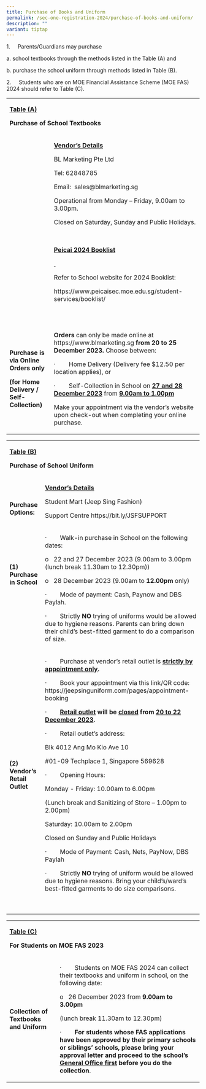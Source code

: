 ```yaml
---
title: Purchase of Books and Uniform
permalink: /sec-one-registration-2024/purchase-of-books-and-uniform/
description: ""
variant: tiptap
---
```

<p>1.&nbsp;&nbsp;&nbsp;&nbsp; Parents/Guardians may purchase</p><p>a. school textbooks through the methods listed in the Table (A) and</p><p>b. purchase the school uniform through methods listed in Table (B).</p><p>2.&nbsp;&nbsp;&nbsp;&nbsp; Students who are on MOE Financial Assistance Scheme (MOE FAS) 2024 should refer to Table (C).</p><table><tbody><tr><td rowspan="1" colspan="2"><p><strong><u>Table (A)</u></strong></p><p><strong>Purchase of School Textbooks</strong></p></td></tr><tr><td rowspan="1" colspan="1"><p><strong>&nbsp;</strong></p></td><td rowspan="1" colspan="1"><p><strong><u>Vendor’s Details</u></strong></p><p>BL Marketing Pte Ltd</p><p>Tel: 62848785</p><p>Email: &nbsp;<a rel="noopener noreferrer nofollow" target="_blank">sales@blmarketing.sg</a></p><p>Operational from Monday – Friday, 9.00am to 3.00pm.</p><p>Closed on Saturday, Sunday and Public Holidays.</p><p>&nbsp;</p><p><strong><u>Peicai 2024 Booklist</u></strong></p><p><strong><u>&nbsp;</u></strong></p><p>Refer to School website for 2024 Booklist:</p><p><a rel="noopener noreferrer nofollow" target="_blank">https://www.peicaisec.moe.edu.sg/student-services/booklist/</a></p><p>&nbsp;</p></td></tr><tr><td rowspan="1" colspan="1"><p><strong>Purchase is via Online Orders only</strong></p><p><strong>(for Home Delivery / Self-Collection)</strong></p></td><td rowspan="1" colspan="1"><p><strong>Orders</strong> can only be made online at <a rel="noopener noreferrer nofollow" target="_blank">https://www.blmarketing.sg</a> <strong>from</strong> <strong>20 to 25 December 2023. </strong>Choose between:</p><p>·&nbsp;&nbsp;&nbsp;&nbsp;&nbsp;&nbsp;&nbsp; Home Delivery (Delivery fee $12.50 per location applies), or</p><p>·&nbsp;&nbsp;&nbsp;&nbsp;&nbsp;&nbsp;&nbsp; Self-Collection in School on <strong><u>27 and 28 December 2023</u></strong> from <strong><u>9.00am to 1.00pm</u></strong></p><p>Make your appointment via the vendor’s website upon check-out when completing your online purchase.</p></td></tr></tbody></table><p></p><table><tbody><tr><td rowspan="1" colspan="2"><p><strong><u>Table (B)</u></strong></p><p><strong>Purchase of School Uniform</strong></p></td></tr><tr><td rowspan="1" colspan="1"><p><strong>&nbsp;</strong></p><p><strong>Purchase Options:</strong></p></td><td rowspan="1" colspan="1"><p><strong><u>Vendor’s Details</u></strong></p><p>Student Mart (Jeep Sing Fashion)</p><p>Support Centre&nbsp;<a rel="noopener noreferrer nofollow" target="_blank">https://bit.ly/JSFSUPPORT</a></p></td></tr><tr><td rowspan="1" colspan="1"><p><strong>(1)&nbsp;&nbsp; Purchase in School</strong></p><p><strong>&nbsp;</strong></p><p><strong>&nbsp;</strong></p></td><td rowspan="1" colspan="1"><p>·&nbsp;&nbsp;&nbsp;&nbsp;&nbsp;&nbsp;&nbsp; Walk-in purchase in School on the following dates:</p><p>o&nbsp;&nbsp; 22 and 27 December 2023 (9.00am to 3.00pm (lunch break 11.30am to 12.30pm))</p><p>o&nbsp;&nbsp; 28 December 2023 (9.00am to <strong>12.00pm</strong> only)</p><p>·&nbsp;&nbsp;&nbsp;&nbsp;&nbsp;&nbsp;&nbsp; Mode of payment: Cash, Paynow and DBS Paylah.</p><p>·&nbsp;&nbsp;&nbsp;&nbsp;&nbsp;&nbsp;&nbsp; Strictly <strong>NO</strong> trying of uniforms would be allowed due to hygiene reasons. Parents can bring down their child’s best-fitted garment to do a comparison of size.</p></td></tr><tr><td rowspan="1" colspan="1"><p><strong>(2)&nbsp;&nbsp; Vendor’s Retail Outlet</strong></p><p><strong>&nbsp;</strong></p></td><td rowspan="1" colspan="1"><p>·&nbsp;&nbsp;&nbsp;&nbsp;&nbsp;&nbsp;&nbsp; Purchase at vendor’s retail outlet is <strong><u>strictly by appointment only</u>.</strong></p><p>·&nbsp;&nbsp;&nbsp;&nbsp;&nbsp;&nbsp;&nbsp; Book your appointment via this link/QR code: <a rel="noopener noreferrer nofollow" target="_blank">https://jeepsinguniform.com/pages/appointment-booking</a></p><p>·&nbsp;&nbsp;&nbsp;&nbsp;&nbsp;&nbsp;&nbsp; <strong><u>Retail outlet</u> will be <u>closed</u> from <u>20 to 22 December 2023</u>.</strong></p><p>·&nbsp;&nbsp;&nbsp;&nbsp;&nbsp;&nbsp;&nbsp; Retail outlet’s address:</p><p>Blk 4012 Ang Mo Kio Ave 10</p><p>#01-09 Techplace 1, Singapore 569628</p><p>·&nbsp;&nbsp;&nbsp;&nbsp;&nbsp;&nbsp;&nbsp; Opening Hours:</p><p>Monday - Friday: 10.00am to 6.00pm</p><p>(Lunch break and Sanitizing of Store – 1.00pm to 2.00pm)</p><p>Saturday: 10.00am to 2.00pm</p><p>Closed on Sunday and Public Holidays</p><p>·&nbsp;&nbsp;&nbsp;&nbsp;&nbsp;&nbsp;&nbsp; Mode of Payment: Cash, Nets, PayNow, DBS Paylah</p><p>·&nbsp;&nbsp;&nbsp;&nbsp;&nbsp;&nbsp;&nbsp; Strictly <strong>NO</strong> trying of uniform would be allowed due to hygiene reasons. Bring your child’s/ward’s best-fitted garments to do size comparisons.</p><p>&nbsp;</p></td></tr></tbody></table><p></p><table><tbody><tr><td rowspan="1" colspan="2"><p><strong><u>Table (C)</u></strong></p><p><strong>For Students on MOE FAS 2023</strong></p></td></tr><tr><td rowspan="1" colspan="1"><p><strong>Collection of Textbooks and Uniform</strong></p></td><td rowspan="1" colspan="1"><p>·&nbsp;&nbsp;&nbsp;&nbsp;&nbsp;&nbsp;&nbsp; Students on MOE FAS 2024 can collect their textbooks and uniform in school, on the following date:</p><p>o&nbsp;&nbsp; 26 December 2023 from <strong>9.00am to 3.00pm</strong></p><p>(lunch break 11.30am to 12.30pm)</p><p>·&nbsp;&nbsp;&nbsp;&nbsp;&nbsp;&nbsp;&nbsp; <strong>For students whose FAS applications have been approved by their primary schools or siblings’ schools, please bring your approval letter and proceed to the school’s <u>General Office first</u> before you do the collection</strong>.</p></td></tr></tbody></table><p></p>